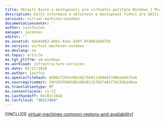 ```yaml
---
title: Oblastí Azure a dostupnosti pro virtuální počítače Windows | Microsoft Docs
description: Další informace o oblastech a dostupnost funkcí pro běžící virtuální počítače s Windows v Azure
services: virtual-machines-windows
documentationcenter: ''
author: iainfoulds
manager: jeconnoc
editor: ''
ms.assetid: dab44d62-d4b1-43ac-b40f-8fd8818e075b
ms.service: virtual-machines-windows
ms.devlang: na
ms.topic: article
ms.tgt_pltfrm: vm-windows
ms.workload: infrastructure-services
ms.date: 03/27/2018
ms.author: iainfou
ms.openlocfilehash: 6b061f203af0b29275b011390d427d06a03675e6
ms.sourcegitcommit: 20d103fb8658b29b48115782fe01f76239b240aa
ms.translationtype: MT
ms.contentlocale: cs-CZ
ms.lasthandoff: 04/03/2018
ms.locfileid: "30317469"
---
```

[!INCLUDE [virtual-machines-common-regions-and-availability](../../../includes/virtual-machines-common-regions-and-availability.md)]

